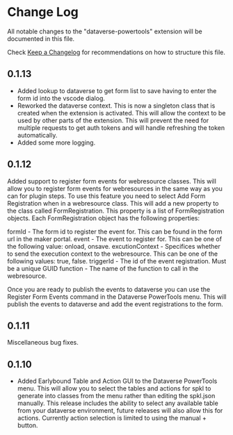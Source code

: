 # Change Log

All notable changes to the "dataverse-powertools" extension will be documented in this file.

Check [Keep a Changelog](http://keepachangelog.com/) for recommendations on how to structure this file.

## 0.1.13

- Added lookup to dataverse to get form list to save having to enter the form id into the vscode dialog.
- Reworked the dataverse context. This is now a singleton class that is created when the extension is activated.  This will allow the context to be used by other parts of the extension. This will prevent the need for multiple requests to get auth tokens and will handle refreshing the token automatically.
- Added some more logging.

## 0.1.12

Added support to register form events for webresource classes.  This will allow you to register form events for webresources in the same way as you can for plugin steps.  To use this feature you need to select Add Form Registration when in a webresource class.  This will add a new property to the class called FormRegistration.  This property is a list of FormRegistration objects.  Each FormRegistration object has the following properties:

formId - The form id to register the event for.  This can be found in the form url in the maker portal.
event - The event to register for.  This can be one of the following value: onload, onsave.
excutionContext - Specifices whether to send the execution context to the webresource.  This can be one of the following values: true, false.
triggerId - The id of the event registration. Must be a unique GUID
function - The name of the function to call in the webresource.

Once you are ready to publish the events to dataverse you can use the Register Form Events command in the Dataverse PowerTools menu.  This will publish the events to dataverse and add the event registrations to the form.

## 0.1.11

Miscellaneous bug fixes.

## 0.1.10

- Added Earlybound Table and Action GUI to the Dataverse PowerTools menu.  This will allow you to select the tables and actions for spkl to generate into classes from the menu rather than editing the spkl.json manually.  This release includes the ability to select any available table from your dataverse environment, future releases will also allow this for actions. Currently action selection is limited to using the manual + button.

